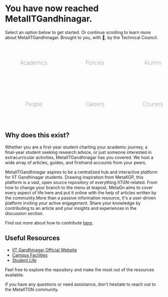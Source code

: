 # You have now reached Meta**IITGandhinagar**.

Select an option below to get started. Or continue scrolling to learn more about MetaIITGandhinagar. Brought to you, with 💙, by the Technical Council.

<div class="grid-container">
  <a href=academics class="md-button">Academics <i class="fas fa-graduation-cap"></i></a>
  <a href=policies class="md-button">Policies <i class="fas fa-landmark"></i></a>
  <a href=alumni class="md-button">Alumni <i class="fas fa-user-graduate"></i></a>
  <a href=people class="md-button">People <i class="fas fa-handshake"></i></a>
  <a href=careers class="md-button">Careers <i class="fas fa-briefcase"></i></a>
  <a href=courses class="md-button">Courses <i class="fas fa-calculator"></i></a>
</div>

<style>
.grid-container {
  display: grid;
  grid-template-columns: repeat(3, 1fr);
  grid-gap: 15px;
  font-family: Inter;
}
@media (max-width: 600px) {
  .grid-container {
    grid-template-columns: repeat(2, 1fr);
  }
}
.md-button {
  display: flex;
  align-items: center;
  justify-content: center;
  padding: 50px;
  text-align: center;
  text-decoration: none;
  border-radius: 15px;
  font-size: 18px;
  font-weight: 100;
  font-family: Inter;
}

.md-button i {
  margin-left: 10px;
}
</style>


## Why does this exist?

Whether you are a first-year student charting your academic journey, a final-year student seeking research advice, or just someone interested in extracurricular activities, MetaIITGandhinagar has you covered. We host a wide array of articles, guides, and firsthand accounts from your peers.

MetaIITGandhinagar aspires to be a centralized hub and interactive platform for IIT Gandhinagar students. Drawing inspiration from MetaKGP, this platform is a vast, open source repository of everything IITGN-related. From how to change your branch to the menu at teapost, MetaGn aims to cover every aspect of life here and put it online with the help of articles written by the community.More than a passive information resource, it's a user-driven platform inviting your active engagement. Share your knowledge by contributing to an article and your insights and experiences in the discussion section. 

Find out more about how to contribute [here](https://www.github.com).








<!-- 
## Academics

Explore information related to academics, including:

- Academic Advisories - Simplified
- Academic Calendar
- Academic Discussion Hours
- Branch Change
- Branches
- Dual majors
- Fee and Waivers
- Grading
- Honor Code
- Honors
- Minors
- Online Courses
- Peer Assisted Learning (PAL)
- Programme Requirements
- Project Courses
- Scholarships
- Semester Stores
- SSAC policies

## Policies

- Honor Code
- Anti-Ragging Policy
- Plagiarism Policy

## Alumni

Connect with alumni and access resources related to alumni network, including:

- Alumni Directory
- Alumni Success Stories
- Mentorship Programs

## People

Learn more about the faculty, staff, and student organizations at IIT Gandhinagar:

- Faculty Directory
- Staff Directory
- Student Clubs and Organizations

## Careers

Access resources and information related to career development and placement services:

- Internship Opportunities
- Job Placement Assistance -->

## Useful Resources

- [IIT Gandhinagar Official Website](https://www.iitgn.ac.in/)
- [Campus Facilities](https://campus.iitgn.ac.in/facility/)
- [Student Life](https://iitgn.ac.in/student/lifeoncampus/)

Feel free to explore the repository and make the most out of the resources available.

If you have any questions or need assistance, don't hesitate to reach out to the MetaIITGN community.
